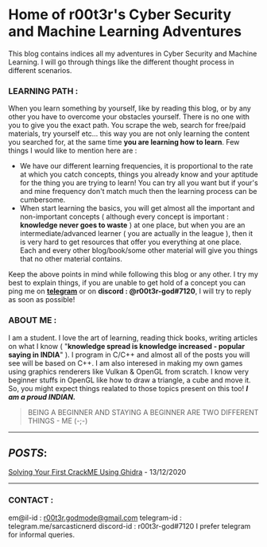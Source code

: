 # Home of r00t3r's Cyber Security and Machine Learning Adventures

This blog contains indices all my adventures in Cyber Security and Machine Learning. I will go through things like the different thought process in different scenarios.
### LEARNING PATH : 
When you learn something by yourself, like by reading this blog, or by any other you have to overcome your obstacles yourself. There is no one with you to give you the exact path. You scrape the web, search for free/paid materials, try yourself etc... this way you are not only learning the content you searched for, at the same time **you are learning how to learn**. Few things I would like to mention here are :
* We have our different learning frequencies, it is proportional to the rate at which you catch concepts, things you already know and your aptitude for the thing you are trying to learn! You can try all you want but if your's and mine frequency don't match much then the learning process can be cumbersome. 
* When start learning the basics, you will get almost all the important and non-important concepts ( although every concept is important : **knowledge never goes to waste** ) at one place, but when you are an intermediate/advanced learner ( you are actually in the league ), then it is very hard to get resources that offer you everything at one place. Each and every other blog/book/some other material will give you things that no other material contains. 

Keep the above points in mind while following this blog or any other. I try my best to explain things, if you are unable to get hold of a concept you can ping me on **[telegram](https://telegram.me/sarcasticnerd)** or on **discord : @r00t3r-god#7120**, I will try to reply as soon as possible!

### ABOUT ME : 
I am a student. I love the art of learning, reading thick books, writing articles on what I know ( "**knowledge spread is knowledge increased - popular saying in INDIA**" ). I program in C/C++ and almost all of the posts you will see will be based on C++. I am also interesed in making my own games using graphics renderers like Vulkan & OpenGL from scratch. I know very beginner stuffs in OpenGL like how to draw a triangle, a cube and move it. So, you might expect things realated to those topics present on this too!
***I am a proud INDIAN.***

> BEING A BEGINNER AND STAYING A BEGINNER ARE TWO DIFFERENT THINGS - ME (-;-)


---
## *POSTS*:
[Solving Your First CrackME Using Ghidra](https://r00t3r-god.github.io/pages/solving-my-first-crackme-using-ghidra) - 13/12/2020


---
### CONTACT :
em@il-id : r00t3r.godmode@gmail.com
telegram-id : telegram.me/sarcasticnerd
discord-id : r00t3r-god#7120
I prefer telegram for informal queries.
